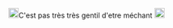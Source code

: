 <img src="https://static.wikia.nocookie.net/tintinfr/images/7/7d/San.png/revision/latest?cb=20181122080742&path-prefix=fr" width="20"/>C'est pas très très gentil d'etre méchant <img src="https://static.wikia.nocookie.net/tintinfr/images/7/7d/San.png/revision/latest?cb=20181122080742&path-prefix=fr" width="20"/>

